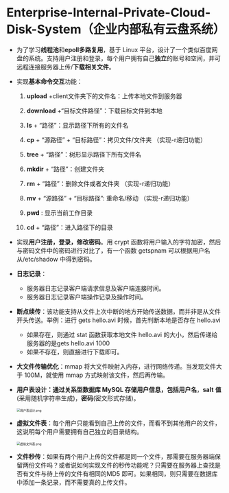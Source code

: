 # Enterprise-Internal-Private-Cloud-Disk-System（企业内部私有云盘系统）
- 为了学习**线程池**和**epoll多路复用**，基于 Linux 平台，设计了一个类似百度网盘的系统。支持用户注册和登录，每个用户拥有自己**独立**的账号和空间，并可远程连接服务器上传/**下载相关文件**。

- 实现**基本命令交互**功能：

  1. **upload** +client文件夹下的文件名：上传本地文件到服务器

  2. **download** +“目标文件路径”：下载目标文件到本地

  3. **ls** + “路径”：显示路径下所有的文件名

  4. **cp** + “源路径” +  “目标路径”：拷贝文件/文件夹  （实现-r递归功能）

  5. **tree** + “路径”：树形显示路径下所有文件名

  6. **mkdir** + “路径”：创建文件夹

  7. **rm** + “路径”：删除文件或者文件夹  （实现-r递归功能）

  8. **mv** + “源路径” +  “目标路径”:  重命名/移动  （实现-r递归功能）

  9. **pwd** : 显示当前工作目录

  10. **cd** + “路径”：进入路径下的目录

- 实现**用户注册，登录，修改密码**。用 crypt 函数将用户输入的字符加密，然后与密码文件中的密码进行对比了，有一个函数 getspnam 可以根据用户名从/etc/shadow 中得到密码。

- **日志记录**：

  - 服务器日志记录客户端请求信息及客户端连接时间。
  - 服务器日志记录客户端操作记录及操作时间。

- **断点续传**：该功能支持从文件上次中断的地方开始传送数据，而并非是从文件开头传送。举例：进行 gets hello.avi 时候，首先判断本地是否存在 hello.avi

  - 如果存在，则通过 stat 函数获取本地文件 hello.avi 的大小，然后传递给服务器的是gets hello.avi 1000
  - 如果不存在，则直接进行下载即可。

- **大文件传输优化**：mmap 将大文件映射入内存，进行网络传递。当发现文件大于 100M，就使用 mmap 方式映射该文件，然后再传输。

- **用户表设计：**通过关系型数据库 MySQL 存储**用户信息，包括用户名**，**salt** **值**(采用随机字符串生成)，**密码**(密文形式存储)。

  <img src="http://i.endpot.com/image/ANFEZ/%E7%94%A8%E6%88%B7%E8%A1%A8%E8%AE%BE%E8%AE%A1.png" alt="用户表设计.png" style="zoom:50%;" />

- **虚拟文件表**：每个用户只能看到自己上传的文件，而看不到其他用户的文件，这说明每个用户需要拥有自己独立的目录结构。		

  <img src="http://i.endpot.com/image/C4P15/%E8%99%9A%E6%8B%9F%E6%96%87%E4%BB%B6%E8%A1%A8.png" alt="虚拟文件表.png" style="zoom:50%;" />

- **文件秒传**：如果有两个用户上传的文件都是同一个文件，那需要在服务器端保留两份文件吗？或者说如何实现文件的秒传功能呢？只需要在服务器上查找是否有文件与待上传的文件有相同的MD5 即可。如果相同，则只需要在数据库中添加一条记录，而不需要真的上传文件。

